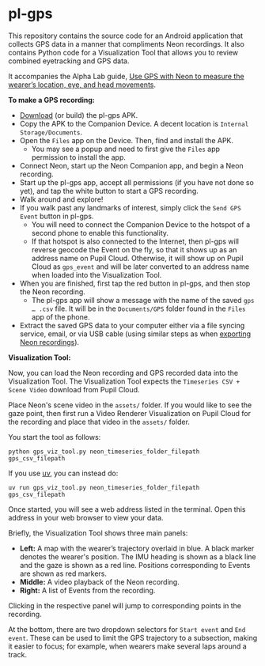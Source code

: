 # pl-gps

This repository contains the source code for an Android application that collects GPS data in a manner that compliments Neon recordings. It also contains Python code for a Visualization Tool that allows you to review combined eyetracking and GPS data.

It accompanies the Alpha Lab guide, [Use GPS with Neon to measure the wearer’s location, eye, and head movements]().

__To make a GPS recording:__

- [Download]() (or build) the pl-gps APK.
- Copy the APK to the Companion Device. A decent location is `Internal Storage/Documents`.
- Open the `Files` app on the Device. Then, find and install the APK.
    - You may see a popup and need to first give the `Files` app permission to install the app.
- Connect Neon, start up the Neon Companion app, and begin a Neon recording.
- Start up the pl-gps app, accept all permissions (if you have not done so yet), and tap the white button to start a GPS recording.
- Walk around and explore!
- If you walk past any landmarks of interest, simply click the `Send GPS Event` button in pl-gps.
    - You will need to connect the Companion Device to the hotspot of a second phone to enable this functionality.
    - If that hotspot is also connected to the Internet, then pl-gps will reverse geocode the Event on the fly, so that it shows up as an address name on Pupil Cloud. Otherwise, it will show up on Pupil Cloud as `gps_event` and will be later converted to an address name when loaded into the Visualization Tool.
- When you are finished, first tap the red button in pl-gps, and then stop the Neon recording.
    - The pl-gps app will show a message with the name of the saved `gps … .csv` file. It will be in the `Documents/GPS` folder found in the `Files` app of the phone.
- Extract the saved GPS data to your computer either via a file syncing service, email, or via USB cable (using similar steps as when [exporting Neon recordings](https://docs.pupil-labs.com/neon/data-collection/transfer-recordings-via-usb/)).

__Visualization Tool:__

Now, you can load the Neon recording and GPS recorded data into the Visualization Tool. The Visualization Tool expects the `Timeseries CSV + Scene Video` download from Pupil Cloud.

Place Neon's scene video in the `assets/` folder. If you would like to see the gaze point, then first run a Video Renderer Visualization on Pupil Cloud for the recording and place that video in the `assets/` folder.

You start the tool as follows:

```
python gps_viz_tool.py neon_timeseries_folder_filepath gps_csv_filepath
```

If you use [uv](https://docs.astral.sh/uv/), you can instead do:

```
uv run gps_viz_tool.py neon_timeseries_folder_filepath gps_csv_filepath
```

Once started, you will see a web address listed in the terminal. Open this address in your web browser to view your data.

Briefly, the Visualization Tool shows three main panels:

- **Left:** A map with the wearer’s trajectory overlaid in blue. A black marker denotes the wearer's position. The IMU heading is shown as a black line and the gaze is shown as a red line. Positions corresponding to Events are shown as red markers.
- **Middle:** A video playback of the Neon recording.
- **Right:** A list of Events from the recording.

Clicking in the respective panel will jump to corresponding points in the recording.

At the bottom, there are two dropdown selectors for `Start event` and `End event`. These can be used to limit the GPS trajectory to a subsection, making it easier to focus; for example, when wearers make several laps around a track.
